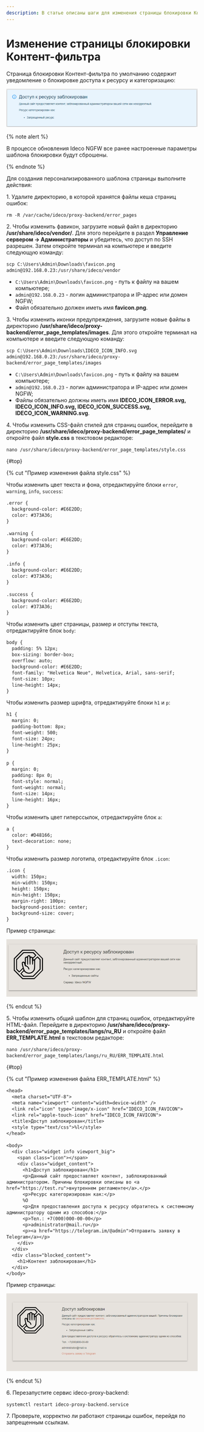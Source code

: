 ```yaml
---
description: В статье описаны шаги для изменения страницы блокировки Контент-фильтра.
---
```


# Изменение страницы блокировки Контент-фильтра

Страница блокировки Контент-фильтра по умолчанию содержит уведомление о блокировке доступа к ресурсу и категоризацию:

![](../../../../_images/kf-r5.png)

{% note alert %}

В процессе обновления Ideco NGFW все ранее настроенные параметры шаблона блокировки будут сброшены.

{% endnote %}

Для создания персонализированного шаблона страницы выполните действия:

1\. Удалите директорию, в которой хранятся файлы кеша страниц ошибок:

```
rm -R /var/cache/ideco/proxy-backend/error_pages
```

2\. Чтобы изменить фавикон, загрузите новый файл в директорию **/usr/share/ideco/vendor/**. Для этого перейдите в раздел **Управление сервером -> Администраторы** и убедитесь, что доступ по SSH разрешен. Затем откройте терминал на компьютере и введите следующую команду:

```
scp C:\Users\Admin\Downloads\favicon.png admin@192.168.0.23:/usr/share/ideco/vendor
```

* `C:\Users\Admin\Downloads\favicon.png` - путь к файлу на вашем компьютере;
* `admin@192.168.0.23` - логин администратора и IP-адрес или домен NGFW;
* Файл обязательно должен иметь имя **favicon.png**.

3\. Чтобы изменить иконки предупреждения, загрузите новые файлы в директорию **/usr/share/ideco/proxy-backend/error_page_templates/images**. Для этого откройте терминал на компьютере и введите следующую команду:

```
scp C:\Users\Admin\Downloads\IDECO_ICON_INFO.svg admin@192.168.0.23:/usr/share/ideco/proxy-backend/error_page_templates/images
```

* `C:\Users\Admin\Downloads\favicon.png` - путь к файлу на вашем компьютере;
* `admin@192.168.0.23` - логин администратора и IP-адрес или домен NGFW;
* Файлы обязательно должны иметь имя **IDECO_ICON_ERROR.svg, IDECO_ICON_INFO.svg, IDECO_ICON_SUCCESS.svg, IDECO_ICON_WARNING.svg**.

4\. Чтобы изменить CSS-файл стилей для страниц ошибок, перейдите в директорию **/usr/share/ideco/proxy-backend/error_page_templates/** и откройте файл **style.css** в текстовом редакторе:

```
nano /usr/share/ideco/proxy-backend/error_page_templates/style.css
```

{#top}

{% cut "Пример изменения файла style.css" %}

Чтобы изменить цвет текста и фона, отредактируйте блоки `error`, `warning`, `info`, `success`:

```
.error {
  background-color: #E6E2DD;
  color: #373A36;
}

.warning {
  background-color: #E6E2DD;
  color: #373A36;
}

.info {
  background-color: #E6E2DD;
  color: #373A36;
}

.success {
  background-color: #E6E2DD;
  color: #373A36;
}
```

Чтобы изменить цвет страницы, размер и отступы текста, отредактируйте блок `body`:

```
body {
  padding: 5% 12px;
  box-sizing: border-box;
  overflow: auto;
  background-color: #E6E2DD;
  font-family: "Helvetica Neue", Helvetica, Arial, sans-serif;
  font-size: 10px;
  line-height: 14px;
}
```

Чтобы изменить размер шрифта, отредактируйте блоки `h1` и `p`:

```
h1 {
  margin: 0;
  padding-bottom: 8px;
  font-weight: 500;
  font-size: 24px;
  line-height: 25px;
}

p {
  margin: 0;
  padding: 8px 0;
  font-style: normal;
  font-weight: normal;
  font-size: 14px;
  line-height: 16px;
}
```

Чтобы изменить цвет гиперссылок, отредактируйте блок `a`:

```
a {
  color: #D48166;
  text-decoration: none;
}
```

Чтобы изменить размер логотипа, отредактируйте блок `.icon`:

```
.icon {
  width: 150px;
  min-width: 150px;
  height: 150px;
  min-height: 150px;
  margin-right: 100px;
  background-position: center;
  background-size: cover;
}
```

Пример страницы:

![](../../../../_images/block-page1.png)

{% endcut %}

5\. Чтобы изменить общий шаблон для страниц ошибок, отредактируйте HTML-файл. Перейдите в директорию **/usr/share/ideco/proxy-backend/error_page_templates/langs/ru_RU** и откройте файл **ERR_TEMPLATE.html** в текстовом редакторе:

```
nano /usr/share/ideco/proxy-backend/error_page_templates/langs/ru_RU/ERR_TEMPLATE.html
```
{#top}

{% cut "Пример изменения файла ERR_TEMPLATE.html" %}

```
<head>
  <meta charset="UTF-8">
  <meta name="viewport" content="width=device-width" />
  <link rel="icon" type="image/x-icon" href="IDECO_ICON_FAVICON">
  <link rel="apple-touch-icon" href="IDECO_ICON_FAVICON">
  <title>Доступ заблокирован</title>
  <style type="text/css">%l</style>
</head>

<body>
  <div class="widget info viewport_big">
    <span class="icon"></span>
    <div class="widget_content">
      <h1>Доступ заблокирован</h1>
      <p>Данный сайт предоставляет контент, заблокированный администратором. Причины блокировки описаны во <a href="https://test.ru">внутреннем регламенте</a>.</p>
      <p>Ресурс категоризирован как:</p>
      %O
      <p>Для предоставления доступа к ресурсу обратитесь к системному администратору одним из способов:</p>
      <p>Тел.: +7(000)000-00-00</p>
      <p>administrator@mail.ru</p>
      <p><a href="https://telegram.im/@admin">Отправить заявку в Telegram</a></p>
    </div>
  </div>
  <div class="blocked_content">
    <h1>Контент заблокирован</h1>
  </div>
</body>
```

Пример страницы:

![](../../../../_images/block-page2.png)

{% endcut %}

6\. Перезапустите сервис ideco-proxy-backend:

```
systemctl restart ideco-proxy-backend.service
```

7\. Проверьте, корректно ли работают страницы ошибок, перейдя по запрещенным ссылкам.